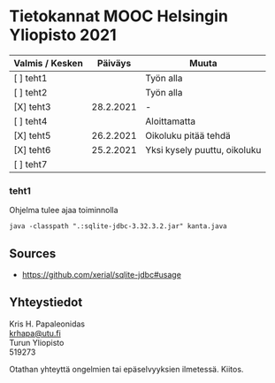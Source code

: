 # Tietokannat MOOC Helsingin Yliopisto 2021

| Valmis / Kesken | Päiväys   | Muuta |
|-----------------|-----------|-------|
| [ ] teht1 || Työn alla |
| [ ] teht2 || Työn alla |
| [X] teht3 | 28.2.2021 | - |
| [ ] teht4 || Aloittamatta |
| [X] teht5 | 26.2.2021 | Oikoluku pitää tehdä |
| [X] teht6 | 25.2.2021 | Yksi kysely puuttu, oikoluku |
| [ ] teht7 |||

### teht1

Ohjelma tulee ajaa toiminnolla
```
java -classpath ".:sqlite-jdbc-3.32.3.2.jar" kanta.java
```

## Sources

- https://github.com/xerial/sqlite-jdbc#usage

## Yhteystiedot

Kris H. Papaleonidas  
krhapa@utu.fi  
Turun Yliopisto  
519273  
  
Otathan yhteyttä ongelmien tai epäselvyyksien ilmetessä. Kiitos.  